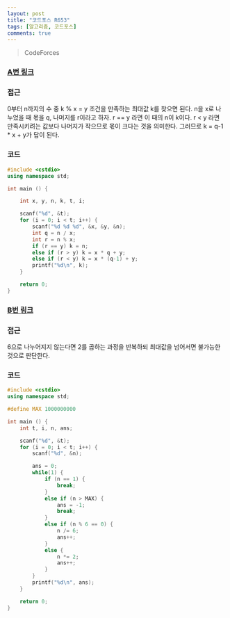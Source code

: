 ```yaml
---
layout: post
title: "코드포스 R653"
tags: [알고리즘, 코드포스]
comments: true
---
```


> CodeForces  

### [A번 링크](https://codeforces.com/contest/1374/problem/A)  

### 접근  
0부터 n까지의 수 중 k % x = y 조건을 만족하는 최대값 k를 찾으면 된다. n을 x로 나누었을 때 몫을 q, 나머지를 r이라고 하자. r == y 라면 이 때의 n이 k이다. r < y 라면 만족시키려는 값보다 나머지가 작으므로 몫이 크다는 것을 의미한다. 그러므로 k = q-1 * x + y가 답이 된다.  

### 코드  
~~~c++
#include <cstdio>
using namespace std;

int main () {

    int x, y, n, k, t, i;

    scanf("%d", &t);
    for (i = 0; i < t; i++) {
        scanf("%d %d %d", &x, &y, &n);
        int q = n / x;
        int r = n % x;
        if (r == y) k = n;
        else if (r > y) k = x * q + y;
        else if (r < y) k = x * (q-1) + y;
        printf("%d\n", k);
    }

    return 0;
}
~~~

### [B번 링크](https://codeforces.com/contest/1374/problem/B)  

### 접근  
6으로 나누어지지 않는다면 2를 곱하는 과정을 반복하되 최대값을 넘어서면 불가능한 것으로 판단한다.  

### 코드  
~~~c++
#include <cstdio>
using namespace std;

#define MAX 1000000000

int main () {
    int t, i, n, ans;

    scanf("%d", &t);
    for (i = 0; i < t; i++) {
        scanf("%d", &n);

        ans = 0;
        while(1) {
            if (n == 1) {
                break;
            }
            else if (n > MAX) {
                ans = -1;
                break;
            }
            else if (n % 6 == 0) {
                n /= 6;
                ans++;
            }
            else {
                n *= 2;
                ans++;
            }
        }
        printf("%d\n", ans);
    }

    return 0;
}
~~~
